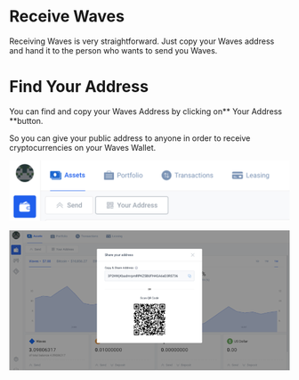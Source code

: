 # **Receive Waves**

Receiving Waves is very straightforward. Just copy your Waves address and hand it to the person who wants to send you Waves.

# Find Your Address

You can find and copy your Waves Address by clicking on** Your Address **button.

So you can give your public address to anyone in order to receive cryptocurrencies on your Waves Wallet.

![](/assets/Webp.net-resizeimage-19.png)

![](/assets/Webp.net-resizeimage-20.png)


